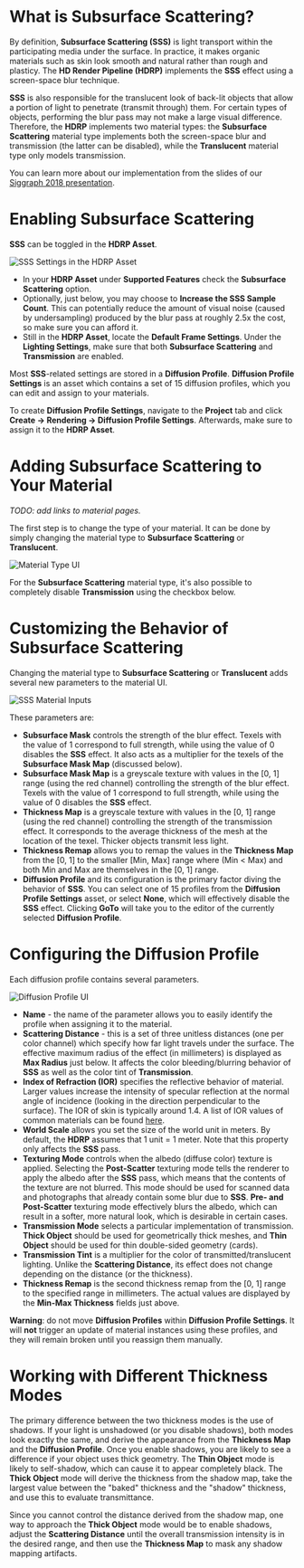# What is Subsurface Scattering?

By definition, **Subsurface Scattering (SSS)** is light transport within the participating media under the surface.
In practice, it makes organic materials such as skin look smooth and natural rather than rough and plasticy.
The **HD Render Pipeline (HDRP)** implements the **SSS** effect using a screen-space blur technique.

**SSS** is also responsible for the translucent look of back-lit objects that allow a portion of light to penetrate (transmit through) them. For certain types of objects, performing the blur pass may not make a large visual difference. Therefore, the **HDRP** implements two material types: the **Subsurface Scattering** material type implements both the screen-space blur and transmission (the latter can be disabled), while the **Translucent** material type only models transmission.

You can learn more about our implementation from the slides of our [Siggraph 2018 presentation](http://advances.realtimerendering.com/s2018/Efficient%20screen%20space%20subsurface%20scattering%20Siggraph%202018.pdf).

# Enabling Subsurface Scattering

**SSS** can be toggled in the **HDRP Asset**.

![SSS Settings in the HDRP Asset](https://github.com/Unity-Technologies/ScriptableRenderPipeline/blob/master/com.unity.render-pipelines.high-definition/Documentation~/Images/sss_hd_asset.png)

- In your **HDRP Asset** under **Supported Features** check the **Subsurface Scattering** option.
- Optionally, just below, you may choose to **Increase the SSS Sample Count**. This can potentially reduce the amount of visual noise (caused by undersampling) produced by the blur pass at roughly 2.5x the cost, so make sure you can afford it.
- Still in the **HDRP Asset**, locate the **Default Frame Settings**. Under the **Lighting Settings**, make sure that both **Subsurface Scattering** and **Transmission** are enabled.

Most **SSS**-related settings are stored in a **Diffusion Profile**. **Diffusion Profile Settings** is an asset which contains a set of 15 diffusion profiles, which you can edit and assign to your materials.

To create **Diffusion Profile Settings**, navigate to the **Project** tab and click **Create -> Rendering -> Diffusion Profile Settings**. Afterwards, make sure to assign it to the **HDRP Asset**.

# Adding Subsurface Scattering to Your Material

*TODO: add links to material pages.*

The first step is to change the type of your material. It can be done by simply changing the material type to **Subsurface Scattering** or **Translucent**.

![Material Type UI](https://github.com/Unity-Technologies/ScriptableRenderPipeline/blob/master/com.unity.render-pipelines.high-definition/Documentation~/Images/sss_material_type.png)

For the **Subsurface Scattering** material type, it's also possible to completely disable **Transmission** using the checkbox below.

# Customizing the Behavior of Subsurface Scattering

Changing the material type to **Subsurface Scattering** or **Translucent** adds several new parameters to the material UI.

![SSS Material Inputs](https://github.com/Unity-Technologies/ScriptableRenderPipeline/blob/master/com.unity.render-pipelines.high-definition/Documentation~/Images/sss_mat_inputs.png)

These parameters are:

- **Subsurface Mask** controls the strength of the blur effect. Texels with the value of 1 correspond to full strength, while using the value of 0 disables the **SSS** effect. It also acts as a multiplier for the texels of the **Subsurface Mask Map** (discussed below).
- **Subsurface Mask Map** is a greyscale texture with values in the [0, 1] range (using the red channel) controlling the strength of the blur effect. Texels with the value of 1 correspond to full strength, while using the value of 0 disables the **SSS** effect.
- **Thickness Map** is a greyscale texture with values in the [0, 1] range (using the red channel) controlling the strength of the transmission effect. It corresponds to the average thickness of the mesh at the location of the texel. Thicker objects transmit less light.
- **Thickness Remap** allows you to remap the values in the **Thickness Map** from the [0, 1] to the smaller [Min, Max] range where (Min < Max) and both Min and Max are themselves in the [0, 1] range.
- **Diffusion Profile** and its configuration is the primary factor diving the behavior of **SSS**. You can select one of 15 profiles from the **Diffusion Profile Settings** asset, or select **None**, which will effectively disable the **SSS** effect. Clicking **GoTo** will take you to the editor of the currently selected **Diffusion Profile**.

# Configuring the Diffusion Profile

Each diffusion profile contains several parameters.

![Diffusion Profile UI](https://github.com/Unity-Technologies/ScriptableRenderPipeline/blob/master/com.unity.render-pipelines.high-definition/Documentation~/Images/sss_diffusion_profile.png)

- **Name** - the name of the parameter allows you to easily identify the profile when assigning it to the material.
- **Scattering Distance** - this is a set of three unitless distances (one per color channel) which specify how far light travels under the surface. The effective maximum radius of the effect (in millimeters) is displayed as **Max Radius** just below. It affects the color bleeding/blurring behavior of **SSS** as well as the color tint of **Transmission**.
- **Index of Refraction (IOR)** specifies the reflective behavior of material. Larger values increase the intensity of specular reflection at the normal angle of incidence (looking in the direction perpendicular to the surface). The IOR of skin is typically around 1.4. A list of IOR values of common materials can be found [here](https://pixelandpoly.com/ior.html).
- **World Scale** allows you set the size of the world unit in meters. By default, the **HDRP** assumes that 1 unit = 1 meter. Note that this property only affects the **SSS** pass.
- **Texturing Mode** controls when the albedo (diffuse color) texture is applied. Selecting the **Post-Scatter** texturing mode tells the renderer to apply the albedo after the **SSS** pass, which means that the contents of the texture are not blurred. This mode should be used for scanned data and photographs that already contain some blur due to **SSS**. **Pre- and Post-Scatter** texturing mode effectively blurs the albedo, which can result in a softer, more natural look, which is desirable in certain cases.
- **Transmission Mode** selects a particular implementation of transmission. **Thick Object** should be used for geometrically thick meshes, and **Thin Object** should be used for thin double-sided geometry (cards).
- **Transmission Tint** is a multiplier for the color of transmitted/translucent lighting. Unlike the **Scattering Distance**, its effect does not change depending on the distance (or the thickness).
- **Thickness Remap** is the second thickness remap from the [0, 1] range to the specified range in millimeters. The actual values are displayed by the **Min-Max Thickness** fields just above.

**Warning**: do not move **Diffusion Profiles** within **Diffusion Profile Settings**. It will **not** trigger an update of material instances using these profiles, and they will remain broken until you reassign them manually.

# Working with Different Thickness Modes

The primary difference between the two thickness modes is the use of shadows.
If your light is unshadowed (or you disable shadows), both modes look exactly the same, and derive the appearance from the **Thickness Map** and the **Diffusion Profile**.
Once you enable shadows, you are likely to see a difference if your object uses thick geometry. The **Thin Object** mode is likely to self-shadow, which can cause it to appear completely black. The **Thick Object** mode will derive the thickness from the shadow map, take the largest value between the "baked" thickness and the "shadow" thickness, and use this to evaluate transmittance.

Since you cannot control the distance derived from the shadow map, one way to approach the **Thick Object** mode would be to enable shadows, adjust the **Scattering Distance** until the overall transmission intensity is in the desired range, and then use the **Thickness Map** to mask any shadow mapping artifacts.